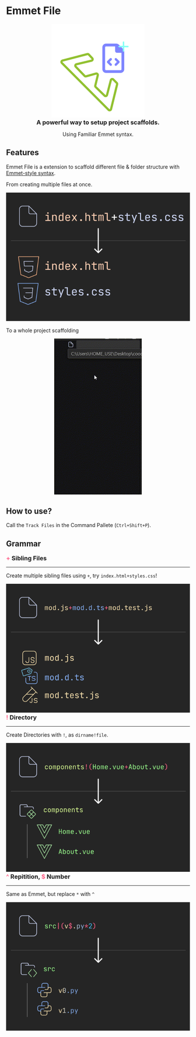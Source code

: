 # Emmet File

<center>
    <img src="https://github.com/Crunchitect/emmet-file/blob/master/md_assets/emmetfile.svg">
    <h3 style="margin:0;padding:0">A powerful way to setup project scaffolds.</h3>
    <p>Using Familiar Emmet syntax.</p>
</center>

## Features

Emmet File is a extension to scaffold different file & folder structure with [Emmet-style syntax](https://emmet.io/).

From creating multiple files at once.
<center>
    <img src="https://github.com/Crunchitect/emmet-file/blob/master/md_assets/emmetfile1.svg">
</center>

To a whole project scaffolding
<center>
    <img src="https://github.com/Crunchitect/emmet-file/blob/master/md_assets/showoff.gif">
</center>

## How to use?
Call the `Track Files` in the Command Pallete (`Ctrl+Shift+P`).

## Grammar

<h3 style="margin:0;padding:0;">
    <span style="color:#FF6188">+</span> 
    Sibling Files
</h3>
<hr />

Create multiple sibling files using `+`, try `index.html+styles.css`!
<center>
    <img src="https://github.com/Crunchitect/emmet-file/blob/master/md_assets/emmetfile2.svg">
</center>

<h3 style="margin:0;padding:0;">
    <span style="color:#FF6188">!</span> 
    Directory
</h3>
<hr />

Create Directories with `!`, as `dirname!file`.
<center>
    <img src="https://github.com/Crunchitect/emmet-file/blob/master/md_assets/emmetfile3.svg">
</center>
<h3 style="margin:0;padding:0;">
    <span style="color:#FF6188">^</span> 
    Repitition,
    <span style="color:#FF6188">$</span> 
    Number
</h3>
<hr />

Same as Emmet, but replace `*` with `^`
<center>
    <img src="https://github.com/Crunchitect/emmet-file/blob/master/md_assets/emmetfile4.svg">
</center>